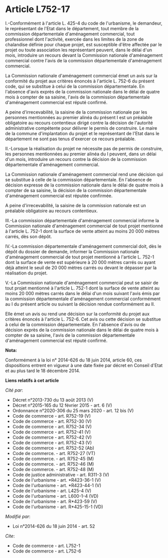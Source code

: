 # Article L752-17

I.-Conformément à l'article L. 425-4 du code de l'urbanisme, le demandeur, le représentant de l'Etat dans le département,
tout membre de la commission départementale d'aménagement commercial, tout professionnel dont l'activité, exercée dans les
limites de la zone de chalandise définie pour chaque projet, est susceptible d'être affectée par le projet ou toute
association les représentant peuvent, dans le délai d'un mois, introduire un recours devant la Commission nationale
d'aménagement commercial contre l'avis de la commission départementale d'aménagement commercial. 

La Commission nationale d'aménagement commercial émet un avis sur la conformité du projet aux critères énoncés à l'article L.
752-6 du présent code, qui se substitue à celui de la commission départementale. En l'absence d'avis exprès de la commission
nationale dans le délai de quatre mois à compter de sa saisine, l'avis de la commission départementale d'aménagement
commercial est réputé confirmé. 

A peine d'irrecevabilité, la saisine de la commission nationale par les personnes mentionnées au premier alinéa du présent I
est un préalable obligatoire au recours contentieux dirigé contre la décision de l'autorité administrative compétente pour
délivrer le permis de construire. Le maire de la commune d'implantation du projet et le représentant de l'Etat dans le
département ne sont pas tenus d'exercer ce recours préalable. 

II.-Lorsque la réalisation du projet ne nécessite pas de permis de construire, les personnes mentionnées au premier alinéa du
I peuvent, dans un délai d'un mois, introduire un recours contre la décision de la commission départementale d'aménagement
commercial. 

La Commission nationale d'aménagement commercial rend une décision qui se substitue à celle de la commission départementale.
En l'absence de décision expresse de la commission nationale dans le délai de quatre mois à compter de sa saisine, la
décision de la commission départementale d'aménagement commercial est réputée confirmée. 

A peine d'irrecevabilité, la saisine de la commission nationale est un préalable obligatoire au recours contentieux. 

III.-La commission départementale d'aménagement commercial informe la Commission nationale d'aménagement commercial de tout
projet mentionné à l'article L. 752-1 dont la surface de vente atteint au moins 20 000 mètres carrés, dès son dépôt. 

IV.-La commission départementale d'aménagement commercial doit, dès le dépôt du dossier de demande, informer la Commission
nationale d'aménagement commercial de tout projet mentionné à l'article L. 752-1 dont la surface de vente est supérieure à 20
000 mètres carrés ou ayant déjà atteint le seuil de 20 000 mètres carrés ou devant le dépasser par la réalisation du projet. 

V.-La Commission nationale d'aménagement commercial peut se saisir de tout projet mentionné à l'article L. 752-1 dont la
surface de vente atteint au moins 20 000 mètres carrés dans le délai d'un mois suivant l'avis émis par la commission
départementale d'aménagement commercial conformément au I du présent article ou suivant la décision rendue conformément au
II. 

Elle émet un avis ou rend une décision sur la conformité du projet aux critères énoncés à l'article L. 752-6. Cet avis ou
cette décision se substitue à celui de la commission départementale. En l'absence d'avis ou de décision exprès de la
commission nationale dans le délai de quatre mois à compter de sa saisine, l'avis de la commission départementale
d'aménagement commercial est réputé confirmé.

**Nota:**

Conformément à la loi n° 2014-626 du 18 juin 2014, article 60, ces dispositions entrent en vigueur à une date fixée par
décret en Conseil d'Etat et au plus tard le 18 décembre 2014.

**Liens relatifs à cet article**

_Cité par_:

  - Décret n°2013-730 du 13 août 2013 (V)
  - Décret n°2015-165 du 12 février 2015 - art. 6 (V)
  - Ordonnance n°2020-306 du 25 mars 2020 - art. 12 bis (V)
  - Code de commerce - art. R752-19 (V)
  - Code de commerce - art. R752-30 (V)
  - Code de commerce - art. R752-34 (V)
  - Code de commerce - art. R752-41 (V)
  - Code de commerce - art. R752-42 (V)
  - Code de commerce - art. R752-43 (V)
  - Code de commerce - art. R752-52 (Ab)
  - Code de commerce. - art. R752-27 (VT)
  - Code de commerce. - art. R752-45 (M)
  - Code de commerce. - art. R752-46 (M)
  - Code de commerce. - art. R752-48 (M)
  - Code de justice administrative - art. R311-3 (V)
  - Code de l'urbanisme - art. *R423-36-1 (V)
  - Code de l'urbanisme - art. *R423-44-1 (V)
  - Code de l'urbanisme - art. L425-4 (V)
  - Code de l'urbanisme - art. L600-1-4 (VD)
  - Code de l'urbanisme - art. R*423-59 (V)
  - Code de l'urbanisme - art. R*425-15-1 (VD)

_Modifié par_:

  - Loi n°2014-626 du 18 juin 2014 - art. 52

_Cite_:

  - Code de commerce - art. L752-1
  - Code de commerce - art. L752-6
